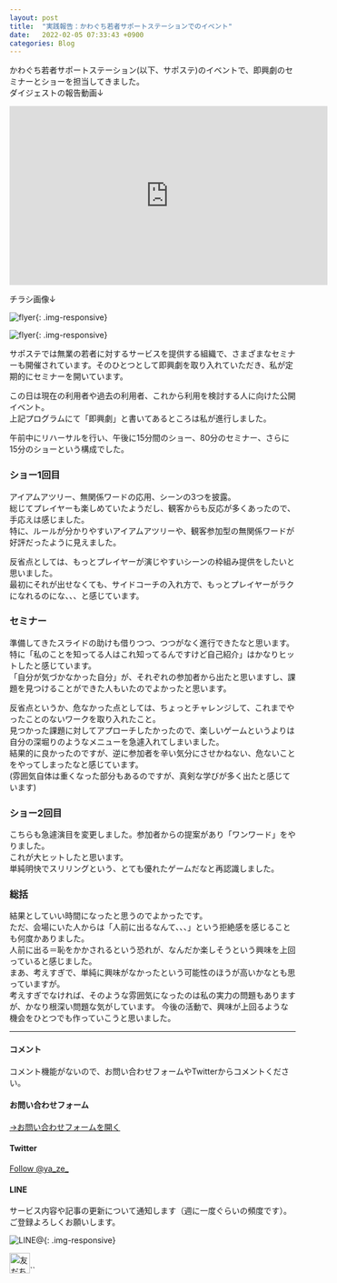 ```yaml
---
layout: post
title:  "実践報告：かわぐち若者サポートステーションでのイベント"
date:   2022-02-05 07:33:43 +0900
categories: Blog
---
```




かわぐち若者サポートステーション(以下、サポステ)のイベントで、即興劇のセミナーとショーを担当してきました。  
ダイジェストの報告動画↓  

<iframe width="560" height="315" src="https://www.youtube.com/embed/pqIatYulg_4" title="YouTube video player" frameborder="0" allow="accelerometer; autoplay; clipboard-write; encrypted-media; gyroscope; picture-in-picture" allowfullscreen></iframe>



チラシ画像↓  

![flyer]({{site.baseurl}}/img/2022205_01.jpg){: .img-responsive}

![flyer]({{site.baseurl}}/img/2022205_02.jpg){: .img-responsive}



サポステでは無業の若者に対するサービスを提供する組織で、さまざまなセミナーも開催されています。そのひとつとして即興劇を取り入れていただき、私が定期的にセミナーを開いています。

この日は現在の利用者や過去の利用者、これから利用を検討する人に向けた公開イベント。  
上記プログラムにて「即興劇」と書いてあるところは私が進行しました。

午前中にリハーサルを行い、午後に15分間のショー、80分のセミナー、さらに15分のショーという構成でした。

### ショー1回目

アイアムアツリー、無関係ワードの応用、シーンの3つを披露。  
総じてプレイヤーも楽しめていたようだし、観客からも反応が多くあったので、手応えは感じました。  
特に、ルールが分かりやすいアイアムアツリーや、観客参加型の無関係ワードが好評だったように見えました。  

反省点としては、もっとプレイヤーが演じやすいシーンの枠組み提供をしたいと思いました。  
最初にそれが出せなくても、サイドコーチの入れ方で、もっとプレイヤーがラクになれるのにな、、、と感じています。

### セミナー

準備してきたスライドの助けも借りつつ、つつがなく進行できたなと思います。  
特に「私のことを知ってる人はこれ知ってるんですけど自己紹介」はかなりヒットしたと感じています。  
「自分が気づかなかった自分」が、それぞれの参加者から出たと思いますし、課題を見つけることができた人もいたのでよかったと思います。  
  
反省点というか、危なかった点としては、ちょっとチャレンジして、これまでやったことのないワークを取り入れたこと。  
見つかった課題に対してアプローチしたかったので、楽しいゲームというよりは自分の深堀りのようなメニューを急遽入れてしまいました。  
結果的に良かったのですが、逆に参加者を辛い気分にさせかねない、危ないことをやってしまったなと感じています。  
(雰囲気自体は重くなった部分もあるのですが、真剣な学びが多く出たと感じています)  


### ショー2回目

こちらも急遽演目を変更しました。参加者からの提案があり「ワンワード」をやりました。  
これが大ヒットしたと思います。  
単純明快でスリリングという、とても優れたゲームだなと再認識しました。  

### 総括

結果としていい時間になったと思うのでよかったです。  
ただ、会場にいた人からは「人前に出るなんて、、、」という拒絶感を感じることも何度かありました。  
人前に出る＝恥をかかされるという恐れが、なんだか楽しそうという興味を上回っていると感じました。  
まあ、考えすぎで、単純に興味がなかったという可能性のほうが高いかなとも思っていますが。  
考えすぎでなければ、そのような雰囲気になったのは私の実力の問題もありますが、かなり根深い問題な気がしています。
今後の活動で、興味が上回るような機会をひとつでも作っていこうと思いました。  





---
#### コメント
コメント機能がないので、お問い合わせフォームやTwitterからコメントください。

#### お問い合わせフォーム
[→お問い合わせフォームを開く]({{site.baseurl}}/docs/contact/)

#### Twitter

<a href="https://twitter.com/ya_ze_?ref_src=twsrc%5Etfw" class="twitter-follow-button" data-show-count="false">Follow @ya_ze_</a><script async src="https://platform.twitter.com/widgets.js" charset="utf-8"></script>


#### LINE

サービス内容や記事の更新について通知します（週に一度ぐらいの頻度です）。
ご登録よろしくお願いします。

![LINE@]({{site.baseurl}}/img/lineat.png){: .img-responsive}

<a href="https://line.me/R/ti/p/%40tqt3140x"><img height="36" border="0" alt="友だち追加" src="https://scdn.line-apps.com/n/line_add_friends/btn/ja.png"></a>``